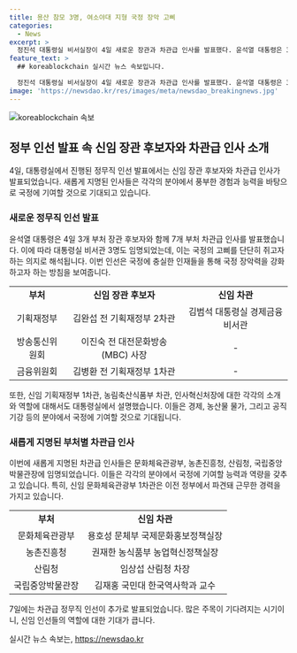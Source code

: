 ```yaml
---
title: 용산 참모 3명, 여소야대 지형 국정 장악 고삐
categories:
  - News
excerpt: >
  정진석 대통령실 비서실장이 4일 새로운 장관과 차관급 인사를 발표했다. 윤석열 대통령은 3개 부처 장관 후보자와 7개 부처 차관급 인사를 동시에 발표했다. 새로운 임명된 인사들은 각각의 분야에서 관심을 끌고 있는 인물들이다. 이번 인선은 정부의 새로운 국정기조와 고삐를 단단히 쥐겠다는 의지를 반영한 것으로 분석된다. 윤 대통령은 이를 통해 국정 장악력을 강화하고 공직기강을 강조하고자 하는 의도로 보인다.
feature_text: >
  ## koreablockchain 실시간 뉴스 속보입니다.

  정진석 대통령실 비서실장이 4일 새로운 장관과 차관급 인사를 발표했다. 윤석열 대통령은 3개 부처 장관 후보자와 7개 부처 차관급 인사를 동시에 발표했다. 새로운 임명된 인사들은 각각의 분야에서 관심을 끌고 있는 인물들이다. 이번 인선은 정부의 새로운 국정기조와 고삐를 단단히 쥐겠다는 의지를 반영한 것으로 분석된다. 윤 대통령은 이를 통해 국정 장악력을 강화하고 공직기강을 강조하고자 하는 의도로 보인다.
image: 'https://newsdao.kr/res/images/meta/newsdao_breakingnews.jpg'
---
```


<p><img src="https://newsdao.kr/res/images/meta/newsdao_breakingnews.jpg" alt="koreablockchain 속보" /></p>

<h2 data-ke-size="size26">정부 인선 발표 속 신임 장관 후보자와 차관급 인사 소개</h2>

<p data-ke-size="size16">4일, 대통령실에서 진행된 정무직 인선 발표에서는 신임 장관 후보자와 차관급 인사가 발표되었습니다. 새롭게 지명된 인사들은 각각의 분야에서 풍부한 경험과 능력을 바탕으로 국정에 기여할 것으로 기대되고 있습니다.</p>

<h3>새로운 정무직 인선 발표</h3>

<p data-ke-size="size16">윤석열 대통령은 4일 3개 부처 장관 후보자와 함께 7개 부처 차관급 인사를 발표했습니다. 이에 따라 대통령실 비서관 3명도 임명되었는데, 이는 국정의 고삐를 단단히 쥐고자 하는 의지로 해석됩니다. 이번 인선은 국정에 충실한 인재들을 통해 국정 장악력을 강화하고자 하는 방침을 보여줍니다.</p>

<table>
  <tr>
    <td style="text-align: center; height: 17px;"><b>부처</b></td>
    <td style="text-align: center; height: 17px;"><b>신임 장관 후보자</b></td>
    <td style="text-align: center; height: 17px;"><b>신임 차관</b></td>
  </tr>
  <tr>
    <td style="text-align: center; height: 17px;">기획재정부</td>
    <td style="text-align: center; height: 17px;">김완섭 전 기획재정부 2차관</td>
    <td style="text-align: center; height: 17px;">김범석 대통령실 경제금융비서관</td>
  </tr>
  <tr>
    <td style="text-align: center; height: 17px;">방송통신위원회</td>
    <td style="text-align: center; height: 17px;">이진숙 전 대전문화방송(MBC) 사장</td>
    <td style="text-align: center; height: 17px;">-</td>
  </tr>
  <tr>
    <td style="text-align: center; height: 17px;">금융위원회</td>
    <td style="text-align: center; height: 17px;">김병환 전 기획재정부 1차관</td>
    <td style="text-align: center; height: 17px;">-</td>
  </tr>
</table>

<p data-ke-size="size16">또한, 신임 기획재정부 1차관, 농림축산식품부 차관, 인사혁신처장에 대한 각각의 소개와 역할에 대해서도 대통령실에서 설명했습니다. 이들은 경제, 농산물 물가, 그리고 공직기강 등의 분야에서 국정에 기여할 것으로 기대됩니다.</p>

<h3>새롭게 지명된 부처별 차관급 인사</h3>

<p data-ke-size="size16">이번에 새롭게 지명된 차관급 인사들은 문화체육관광부, 농촌진흥청, 산림청, 국립중앙박물관장에 임명되었습니다. 이들은 각각의 분야에서 국정에 기여할 능력과 역량을 갖추고 있습니다. 특히, 신임 문화체육관광부 1차관은 이전 정부에서 파견돼 근무한 경력을 가지고 있습니다.</p>

<table>
  <tr>
    <td style="text-align: center; height: 17px;"><b>부처</b></td>
    <td style="text-align: center; height: 17px;"><b>신임 차관</b></td>
  </tr>
  <tr>
    <td style="text-align: center; height: 17px;">문화체육관광부</td>
    <td style="text-align: center; height: 17px;">용호성 문체부 국제문화홍보정책실장</td>
  </tr>
  <tr>
    <td style="text-align: center; height: 17px;">농촌진흥청</td>
    <td style="text-align: center; height: 17px;">권재한 농식품부 농업혁신정책실장</td>
  </tr>
  <tr>
    <td style="text-align: center; height: 17px;">산림청</td>
    <td style="text-align: center; height: 17px;">임상섭 산림청 차장</td>
  </tr>
  <tr>
    <td style="text-align: center; height: 17px;">국립중앙박물관장</td>
    <td style="text-align: center; height: 17px;">김재홍 국민대 한국역사학과 교수</td>
  </tr>
</table>

<p data-ke-size="size16">7일에는 차관급 정무직 인선이 추가로 발표되었습니다. 많은 주목이 기다려지는 시기이니, 신임 인선들의 역할에 대한 기대가 큽니다.</p>
실시간 뉴스 속보는, <a href="https://newsdao.kr" rel="dofollow">https://newsdao.kr</a>


